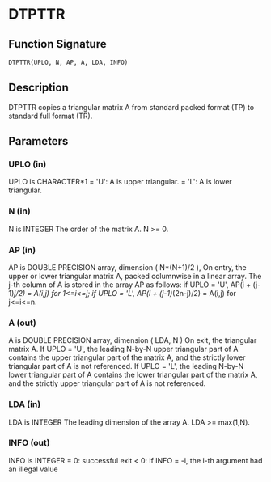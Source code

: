 # DTPTTR

## Function Signature

```fortran
DTPTTR(UPLO, N, AP, A, LDA, INFO)
```

## Description


 DTPTTR copies a triangular matrix A from standard packed format (TP)
 to standard full format (TR).

## Parameters

### UPLO (in)

UPLO is CHARACTER*1 = 'U': A is upper triangular. = 'L': A is lower triangular.

### N (in)

N is INTEGER The order of the matrix A. N >= 0.

### AP (in)

AP is DOUBLE PRECISION array, dimension ( N*(N+1)/2 ), On entry, the upper or lower triangular matrix A, packed columnwise in a linear array. The j-th column of A is stored in the array AP as follows: if UPLO = 'U', AP(i + (j-1)*j/2) = A(i,j) for 1<=i<=j; if UPLO = 'L', AP(i + (j-1)*(2n-j)/2) = A(i,j) for j<=i<=n.

### A (out)

A is DOUBLE PRECISION array, dimension ( LDA, N ) On exit, the triangular matrix A. If UPLO = 'U', the leading N-by-N upper triangular part of A contains the upper triangular part of the matrix A, and the strictly lower triangular part of A is not referenced. If UPLO = 'L', the leading N-by-N lower triangular part of A contains the lower triangular part of the matrix A, and the strictly upper triangular part of A is not referenced.

### LDA (in)

LDA is INTEGER The leading dimension of the array A. LDA >= max(1,N).

### INFO (out)

INFO is INTEGER = 0: successful exit < 0: if INFO = -i, the i-th argument had an illegal value

